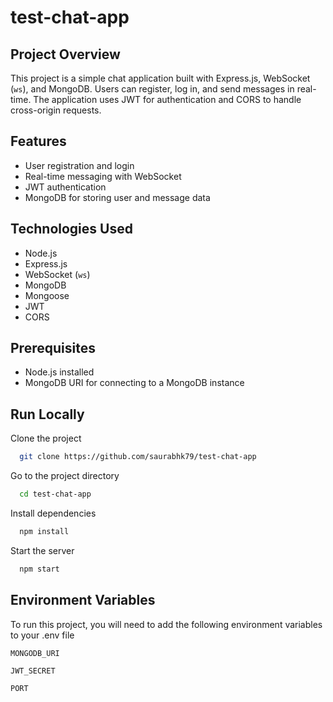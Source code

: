 # test-chat-app

## Project Overview
This project is a simple chat application built with Express.js, WebSocket (`ws`), and MongoDB. Users can register, log in, and send messages in real-time. The application uses JWT for authentication and CORS to handle cross-origin requests.

## Features
- User registration and login
- Real-time messaging with WebSocket
- JWT authentication
- MongoDB for storing user and message data

## Technologies Used
- Node.js
- Express.js
- WebSocket (`ws`)
- MongoDB
- Mongoose
- JWT
- CORS

## Prerequisites
- Node.js installed
- MongoDB URI for connecting to a MongoDB instance

## Run Locally

Clone the project

```bash
  git clone https://github.com/saurabhk79/test-chat-app
```

Go to the project directory

```bash
  cd test-chat-app
```

Install dependencies

```bash
  npm install
```

Start the server

```bash
  npm start
```


## Environment Variables

To run this project, you will need to add the following environment variables to your .env file

`MONGODB_URI`

`JWT_SECRET`

`PORT`
